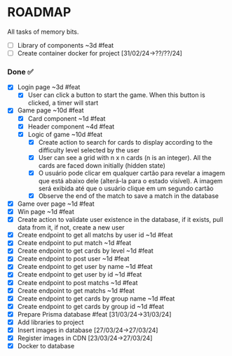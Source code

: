# ROADMAP

All tasks of memory bits.

- [ ] Library of components ~3d #feat
- [ ] Create container docker for project [31/02/24->??/??/24]

### Done ✅

- [x] Login page ~3d #feat
  - [x] User can click a button to start the game. When this button is clicked, a timer will start
- [x] Game page ~10d #feat
  - [x] Card component ~1d #feat
  - [x] Header component ~4d #feat
  - [x] Logic of game ~10d #feat
    - [x] Create action to search for cards to display according to the difficulty level selected by the user
    - [x] User can see a grid with n x n cards (n is an integer). All the cards are faced down initially (hidden state)
    - [x] O usuário pode clicar em qualquer cartão para revelar a imagem que está abaixo dele (alterá-la para o estado visível). A imagem será exibida até que o usuário clique em um segundo cartão
    - [x] Observe the end of the match to save a match in the database
- [x] Game over page ~1d #feat
- [x] Win page ~1d #feat
- [x] Create action to validate user existence in the database, if it exists, pull data from it, if not, create a new user
- [x] Create endpoint to get all matchs by user id ~1d #feat
- [x] Create endpoint to put match ~1d #feat
- [x] Create endpoint to get cards by level ~1d #feat
- [x] Create endpoint to post user ~1d #feat
- [x] Create endpoint to get user by name ~1d #feat
- [x] Create endpoint to get user by id ~1d #feat
- [x] Create endpoint to post matchs ~1d #feat
- [x] Create endpoint to get matchs ~1d #feat
- [x] Create endpoint to get cards by group name ~1d #feat
- [x] Create endpoint to get cards by group id ~1d #feat
- [x] Prepare Prisma database #feat [31/03/24->31/03/24]
- [x] Add libraries to project
- [x] Insert images in database [27/03/24->27/03/24]
- [x] Register images in CDN [23/03/24->27/03/24]
- [x] Docker to database
